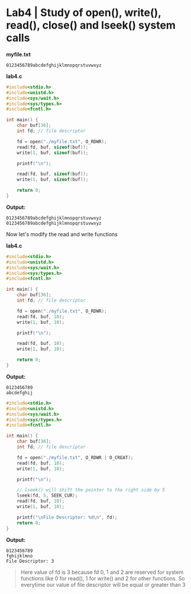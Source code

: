 # Lab4 | Study of open(), write(), read(), close() and lseek() system calls

**myfile.txt**

```
0123456789abcdefghijklmnopqrstuvwxyz
```

**lab4.c**

```c
#include<stdio.h>
#include<unistd.h>
#include<sys/wait.h>
#include<sys/types.h>
#include<fcntl.h>

int main() {
    char buf[36];
    int fd; // file descriptor

    fd = open("./myfile.txt", O_RDWR);
    read(fd, buf, sizeof(buf));
    write(1, buf, sizeof(buf));

    printf("\n");

    read(fd, buf, sizeof(buf));
    write(1, buf, sizeof(buf));

    return 0;
}
```

**Output:**

```
0123456789abcdefghijklmnopqrstuvwxyz
0123456789abcdefghijklmnopqrstuvwxyz
```

Now let's modify the read and write functions

**lab4.c**

```c
#include<stdio.h>
#include<unistd.h>
#include<sys/wait.h>
#include<sys/types.h>
#include<fcntl.h>

int main() {
    char buf[36];
    int fd; // file descriptor

    fd = open("./myfile.txt", O_RDWR);
    read(fd, buf, 10);
    write(1, buf, 10);

    printf("\n");

    read(fd, buf, 10);
    write(1, buf, 10);

    return 0;
}
```

**Output:**

```
0123456789
abcdefghij
```

```c
#include<stdio.h>
#include<unistd.h>
#include<sys/wait.h>
#include<sys/types.h>
#include<fcntl.h>

int main() {
    char buf[36];
    int fd; // file descriptor

    fd = open("./myfile.txt", O_RDWR | O_CREAT);
    read(fd, buf, 10);
    write(1, buf, 10);

    printf("\n");

    // lseek() will shift the pointer to the right side by 5
    lseek(fd, 5, SEEK_CUR);
    read(fd, buf, 10);
    write(1, buf, 10);

    printf("\nFile Descriptor: %d\n", fd);
    return 0;
}
```

**Output:**

```
0123456789
fghijklmno
File Descriptor: 3
```

> Here value of fd is 3 because fd 0, 1 and 2 are reserved for system functions like 0 for read(), 1 for write() and 2 for other functions. So everytime our value of file descriptor will be equal or greater than 3